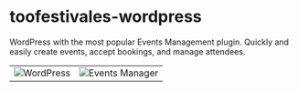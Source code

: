 # toofestivales-wordpress

WordPress with the most popular Events Management plugin.
Quickly and easily create events, accept bookings, and manage attendees.

|               |               |
| ------------- |:-------------:|
|![WordPress](https://s.w.org/about/images/logos/wordpress-logo-notext-rgb.png "WordPress")|![Events Manager](http://d1mkunav5pg7l3.cloudfront.net/wp-content/themes/wp-events-plugin/images/logo-header.png "Events Manager")|
